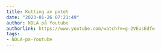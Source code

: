 ```yaml
---
title: Kutting av potet
date: "2023-01-26 07:21:49"
author: NDLA på Youtube
authorlink: https://www.youtube.com/watch?v=g-2VEusEdfw
tags:
- NDLA-pa-Youtube
---
```

